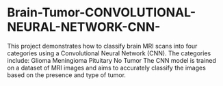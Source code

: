 # Brain-Tumor-CONVOLUTIONAL-NEURAL-NETWORK-CNN-
This project demonstrates how to classify brain MRI scans into four categories using a Convolutional Neural Network (CNN). The categories include:  Glioma Meningioma Pituitary No Tumor The CNN model is trained on a dataset of MRI images and aims to accurately classify the images based on the presence and type of tumor.
